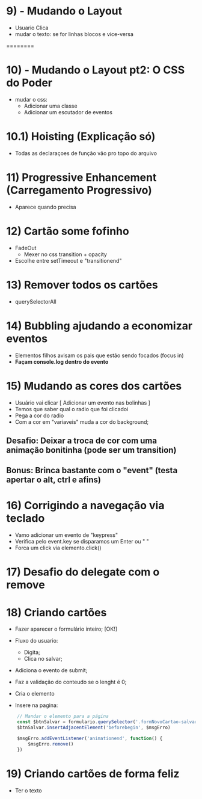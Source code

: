 # 9) - Mudando o Layout
- Usuario Clica
- mudar o texto: se for linhas blocos e vice-versa

========

# 10) - Mudando o Layout pt2: O CSS do Poder
- mudar o css:
    - Adicionar uma classe
    - Adicionar um escutador de eventos

# 10.1) Hoisting (Explicação só)
- Todas as declaraçoes de função vão pro topo do arquivo

# 11) Progressive Enhancement (Carregamento Progressivo)
- Aparece quando precisa 

# 12) Cartão some fofinho
- FadeOut
    - Mexer no css transition + opacity
- Escolhe entre setTimeout e "transitionend"

# 13) Remover todos os cartões
- querySelectorAll

# 14) Bubbling ajudando a economizar eventos
- Elementos filhos avisam os pais que estão sendo focados (focus in)
- **Façam console.log dentro do evento**

# 15) Mudando as cores dos cartões
- Usuário vai clicar [ Adicionar um evento nas bolinhas ]
- Temos que saber qual o radio que foi clicadoi
- Pega a cor do radio
- Com a cor em "variaveis" muda a cor do background;

## Desafio: Deixar a troca de cor com uma animação bonitinha (pode ser um transition)
## Bonus: Brinca bastante com o "event" (testa apertar o alt, ctrl e afins)

# 16) Corrigindo a navegação via teclado
- Vamo adicionar um evento de "keypress" 
- Verifica pelo event.key se disparamos um Enter ou " "
- Forca um click via elemento.click()

# 17) Desafio do delegate com o remove

# 18) Criando cartões
- Fazer aparecer o formulário inteiro; [OK!]

- Fluxo do usuario:
    - Digita;
    - Clica no salvar;
- Adiciona o evento de submit;
- Faz a validação do conteudo se o lenght é 0;
- Cria o elemento
- Insere na pagina: 
```js
    // Mandar o elemento para a página
    const $btnSalvar = formulario.querySelector('.formNovoCartao-salvar')
    $btnSalvar.insertAdjacentElement('beforebegin', $msgErro)

    $msgErro.addEventListener('animationend', function() {
        $msgErro.remove()
    })

```

# 19) Criando cartões de forma feliz
- Ter o texto